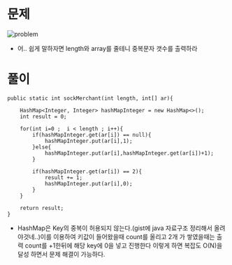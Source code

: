 # 문제
![problem](https://user-images.githubusercontent.com/24884819/56934817-ab668f80-6b28-11e9-9b9d-ae9bb1c0a878.png)

* 어.. 쉽게 말하자면 length와 array를 줄테니 중복문자 갯수를 출력하라

# 풀이
~~~
public static int sockMerchant(int length, int[] ar){

    HashMap<Integer, Integer> hashMapInteger = new HashMap<>();
    int result = 0;

    for(int i=0 ;  i < length ; i++){
        if(hashMapInteger.get(ar[i]) == null){
            hashMapInteger.put(ar[i],1);
        }else{
            hashMapInteger.put(ar[i],hashMapInteger.get(ar[i])+1);
        }

        if(hashMapInteger.get(ar[i]) == 2){
            result += 1;
            hashMapInteger.put(ar[i],0);
        }
    }

    return result;
}
~~~
* HashMap은 Key의 중복이 허용되지 않는다.(gist에 java 자료구조 정리해서 올려야것네..)이를 이용하여 키값이 들어왔을때 count를 올리고 2개 가 쌓였을때는 
출력 count를 +1한뒤에 해당 key에 0을 넣고 진행한다 이렇게 하면 복잡도 O(N)을 달성 하면서 문제 해결이 가능하다.